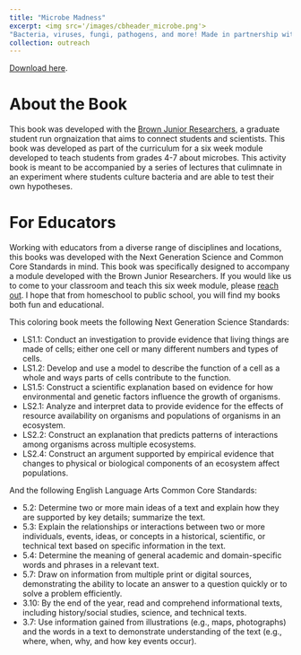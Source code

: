 ```yaml
---
title: "Microbe Madness"
excerpt: <img src='/images/cbheader_microbe.png'>
"Bacteria, viruses, fungi, pathogens, and more! Made in partnership with the Brown Junior Researchers."
collection: outreach
---
```

<head>
<!-- Global site tag (gtag.js) - Google Analytics -->
<script async src="https://www.googletagmanager.com/gtag/js?id=UA-174576010-1"></script>
<script>
  window.dataLayer = window.dataLayer || [];
  function gtag(){dataLayer.push(arguments);}
  gtag('js', new Date());

  gtag('config', 'UA-174576010-1');
</script>
</head>

[Download here](/files/microbecoloringbook.pdf).

# About the Book
This book was developed with the [Brown Junior Researchers](https://www.facebook.com/brownjuniorresearchers), a graduate student run orgnaization that aims to connect students and scientists. This book was developed as part of the curriculum for a six week module developed to teach students from grades 4-7 about microbes. This activity book is meant to be accompanied by a series of lectures that culimnate in an experiment where students culture bacteria and are able to test their own hypotheses.  

# For Educators
Working with educators from a diverse range of disciplines and locations, this books was developed with the Next Generation Science and Common Core Standards in mind. This book was specifically designed to accompany a module developed with the Brown Junior Researchers. If you would like us to come to your classroom and teach this six week module, please [reach out](mailto:maya_weissman@brown.edu). I hope that from homeschool to public school, you will find my books both fun and educational.

This coloring book meets the following Next Generation Science Standards:
* LS1.1: Conduct an investigation to provide evidence that living things are made of cells; either one cell or many different numbers and types of cells.
* LS1.2: Develop and use a model to describe the function of a cell as a whole and ways parts of cells contribute to the function.
* LS1.5: Construct a scientific explanation based on evidence for how environmental and genetic factors influence the growth of organisms.
* LS2.1: Analyze and interpret data to provide evidence for the effects of resource availability on organisms and populations of organisms in an ecosystem.
* LS2.2: Construct an explanation that predicts patterns of interactions among organisms across multiple ecosystems.
* LS2.4: Construct an argument supported by empirical evidence that changes to physical or biological components of an ecosystem affect populations.

And the following English Language Arts Common Core Standards:
* 5.2: Determine two or more main ideas of a text and explain how they are supported by key details; summarize the text.
* 5.3: Explain the relationships or interactions between two or more individuals, events, ideas, or concepts in a historical, scientific, or technical text based on specific information in the text.
* 5.4: Determine the meaning of general academic and domain-specific words and phrases in a relevant text.
* 5.7: Draw on information from multiple print or digital sources, demonstrating the ability to locate an answer to a question quickly or to solve a problem efficiently.
* 3.10: By the end of the year, read and comprehend informational texts, including history/social studies, science, and technical texts.
* 3.7: Use information gained from illustrations (e.g., maps, photographs) and the words in a text to demonstrate understanding of the text (e.g., where, when, why, and how key events occur). 
